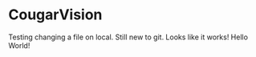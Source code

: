 CougarVision
============

Testing changing a file on local. Still new to git. Looks like it works! Hello World!